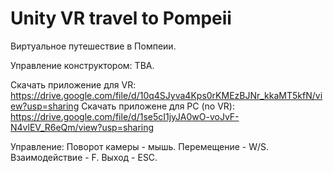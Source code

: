 # Unity VR travel to Pompeii

Виртуальное путешествие в Помпеии.

Управление конструктором: TBA.


Скачать приложение для VR:
https://drive.google.com/file/d/10q4SJyva4Kps0rKMEzBJNr_kkaMT5kfN/view?usp=sharing
Скачать приложене для PC (no VR):
https://drive.google.com/file/d/1se5cI1jyJA0wO-voJvF-N4vlEV_R6eQm/view?usp=sharing

Управление:
  Поворот камеры - мышь.
  Перемещение - W/S.
  Взаимодействие - F.
  Выход - ESC.
